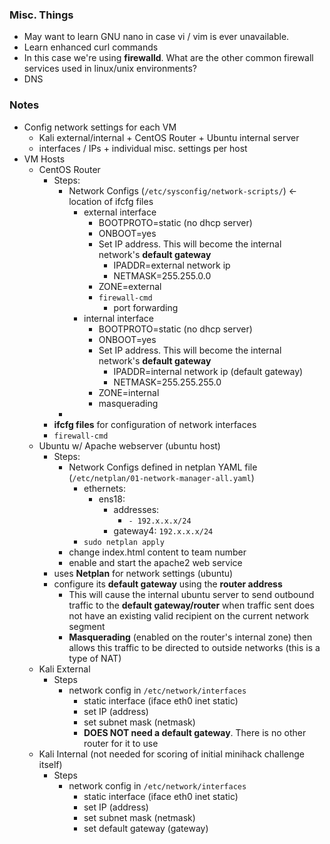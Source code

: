 
### Misc. Things
- May want to learn GNU nano in case vi / vim is ever unavailable.
- Learn enhanced curl commands
- In this case we're using **firewalld**. What are the other common firewall services used in linux/unix environments?
- DNS


### Notes
- Config network settings for each VM
	- Kali external/internal + CentOS Router + Ubuntu internal server
	- interfaces / IPs + individual misc. settings per host
- VM Hosts
	- CentOS Router
		- Steps:
			- Network Configs (`/etc/sysconfig/network-scripts/`) ← location of ifcfg files
				- external interface
					- BOOTPROTO=static (no dhcp server)
					- ONBOOT=yes
					- Set IP address. This will become the internal network's **default gateway**
						- IPADDR=external network ip
						- NETMASK=255.255.0.0
					- ZONE=external
					- `firewall-cmd`
						- port forwarding
				- internal interface
					- BOOTPROTO=static (no dhcp server)
					- ONBOOT=yes
					- Set IP address. This will become the internal network's **default gateway**
						- IPADDR=internal network ip (default gateway)
						- NETMASK=255.255.255.0
					- ZONE=internal
					- masquerading
			- 
		- **ifcfg files** for configuration of network interfaces
		- `firewall-cmd`
	- Ubuntu w/ Apache webserver (ubuntu host)
		- Steps:
			- Network Configs defined in netplan YAML file (`/etc/netplan/01-network-manager-all.yaml`)
				- ethernets:
					- ens18:
						- addresses:
							- `- 192.x.x.x/24`
						- gateway4: `192.x.x.x/24`
				- `sudo netplan apply`
			- change index.html content to team number
			- enable and start the apache2 web service
		- uses **Netplan** for network settings (ubuntu)
		- configure its **default gateway** using the **router address**
			- This will cause the internal ubuntu server to send outbound traffic to the **default gateway/router** when traffic sent does not have an existing valid recipient on the current network segment
			- **Masquerading** (enabled on the router's internal zone) then allows this traffic to be directed to outside networks (this is a type of NAT)
	- Kali External
		- Steps
			- network config in `/etc/network/interfaces`
				- static interface (iface eth0 inet static)
				- set IP (address)
				- set subnet mask (netmask)
				- **DOES NOT need a default gateway**. There is no other router for it to use
	- Kali Internal (not needed for scoring of initial minihack challenge itself)
		- Steps
			- network config in `/etc/network/interfaces`
				- static interface (iface eth0 inet static)
				- set IP (address)
				- set subnet mask (netmask)
				- set default gateway (gateway)



